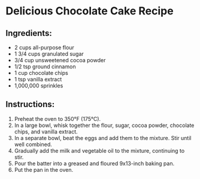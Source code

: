 # Delicious Chocolate Cake Recipe

## Ingredients:
- 2 cups all-purpose flour
- 1 3/4 cups granulated sugar
- 3/4 cup unsweetened cocoa powder
- 1/2 tsp ground cinnamon
- 1 cup chocolate chips
- 1 tsp vanilla extract
- 1,000,000 sprinkles

## Instructions:
1. Preheat the oven to 350°F (175°C).
2. In a large bowl, whisk together the flour, sugar, cocoa powder, chocolate chips, and vanilla extract.
3. In a separate bowl, beat the eggs and add them to the mixture. Stir until well combined.
4. Gradually add the milk and vegetable oil to the mixture, continuing to stir.
5. Pour the batter into a greased and floured 9x13-inch baking pan.
6. Put the pan in the oven.
